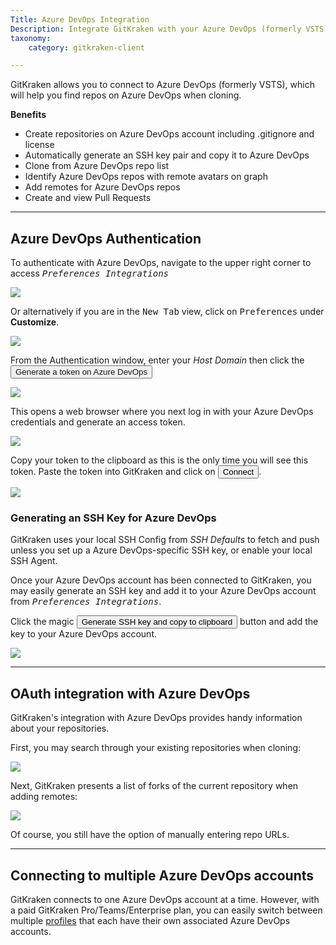 ```yaml
---
Title: Azure DevOps Integration
Description: Integrate GitKraken with your Azure DevOps (formerly VSTS) repository by following these steps.
taxonomy:
    category: gitkraken-client

---
```


GitKraken allows you to connect to Azure DevOps (formerly VSTS), which will help you find repos on Azure DevOps when cloning.

**Benefits**

* Create repositories on Azure DevOps account including .gitignore and license
* Automatically generate an SSH key pair and copy it to Azure DevOps
* Clone from Azure DevOps repo list
* Identify Azure DevOps repos with remote avatars on graph
* Add remotes for Azure DevOps repos
* Create and view Pull Requests


***

## Azure DevOps Authentication

To authenticate with Azure DevOps, navigate to the upper right corner to access <kbd><i> <i class="fas fa-cog"></i> Preferences    <i class='fa fa-caret-right'></i>     Integrations</i></kbd>

<img src="/wp-content/uploads/preferences.png" srcset="/wp-content/uploads/preferences@2x.png" class="img-bordered img-responsive center">

Or alternatively if you are in the <kbd>New Tab</kbd> view, click on <kbd>Preferences</kbd> under <strong>Customize</strong>.

<img src="/wp-content/uploads/customize.png" srcset="/wp-content/uploads/customize@2x.png" class="img-bordered img-responsive center">

From the Authentication window, enter your _Host Domain_ then click the <button class='button button--primary button--ui button--nolink'><span style='color:#141422;'>Generate a token on Azure DevOps</span></button>

<img src="/wp-content/uploads/authentication-github-enterprise.png" srcset="/wp-content/uploads/authentication-github-enterprise@2x.png" class="img-bordered img-responsive center">

This opens a web browser where you next log in with your Azure DevOps credentials and generate an access token.

<img src="/wp-content/uploads/accesstoken-github-enterprise.png" srcset="/wp-content/uploads/accesstoken-github-enterprise.png" class="img-bordered img-responsive center">

Copy your token to the clipboard as this is the only time you will see this token.  Paste the token into GitKraken and click on <button class='button button--success button--ui button--nolink'>Connect</button>.

<img src="/wp-content/uploads/authentication-connect-github-enterprise.png" srcset="/wp-content/uploads/authentication-connect-github-enterprise.png" class="img-bordered img-responsive center">

### Generating an SSH Key for Azure DevOps
GitKraken uses your local SSH Config from _SSH Defaults_ to fetch and push unless you set up a Azure DevOps-specific SSH key, or enable your local SSH Agent.

Once your Azure DevOps account has been connected to GitKraken, you may easily generate an SSH key and add it to your Azure DevOps account from <kbd><i>Preferences    <i class='fa fa-caret-right'></i>     Integrations</i></kbd>.

Click the magic <button class='button button--success button--ui button--nolink'>Generate SSH key and copy to clipboard</button> button and add the key to your Azure DevOps account.

<img src="/wp-content/uploads/ssh-github-enterprise.png" srcset="/wp-content/uploads/ssh-github-enterprise@2x.png 2x" class="img-responsive center img-bordered">

***
## OAuth integration with Azure DevOps
GitKraken's integration with Azure DevOps provides handy information about your repositories.

First, you may search through your existing repositories when cloning:

<img src="/wp-content/uploads/clone.png" srcset="/wp-content/uploads/clone@2x.png" class="img-bordered img-responsive center">

Next, GitKraken presents a list of forks of the current repository when adding remotes:

<img src="/wp-content/uploads/remote.png" srcset="/wp-content/uploads/remote@2x.png" class="img-bordered img-responsive center">

Of course, you still have the option of manually entering repo URLs.

***

## Connecting to multiple Azure DevOps accounts

GitKraken connects to one Azure DevOps account at a time. However, with a paid GitKraken Pro/Teams/Enterprise plan, you can easily switch between multiple <a href="/start-here/profiles">profiles</a> that each have their own associated Azure DevOps accounts.
